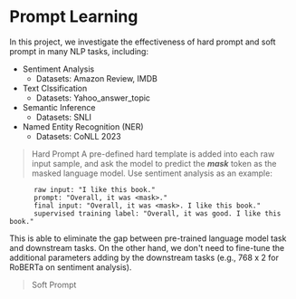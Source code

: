 # Prompt Learning

In this project, we investigate the effectiveness of hard prompt and soft prompt in many NLP tasks, including:
- Sentiment Analysis
  - Datasets: Amazon Review, IMDB
- Text Clssification
  - Datasets: Yahoo_answer_topic
- Semantic Inference
  - Datasets: SNLI
- Named Entity Recognition (NER)
  - Datasets: CoNLL 2023

> Hard Prompt 
A pre-defined hard template is added into each raw input sample, and ask the model to predict the **_mask_** token as the masked language model. 
Use sentiment analysis as an example:

          raw input: "I like this book."
          prompt: "Overall, it was <mask>."
          final input: "Overall, it was <mask>. I like this book."
          supervised training label: "Overall, it was good. I like this book."

This is able to eliminate the gap between pre-trained language model task and downstream tasks.
On the other hand, we don't need to fine-tune the additional parameters adding by the downstream tasks (e.g., 768 x 2 for RoBERTa on sentiment analysis).

> Soft Prompt 
